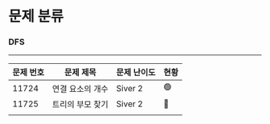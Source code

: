 # 문제 분류

### DFS

---

| 문제 번호 | 문제 제목 | 문제 난이도 | 현황 |
| --- | --- | --- | --- |
| 11724 | 연결 요소의 개수 | Siver 2 | 🟢 |
| 11725 | 트리의 부모 찾기 | Siver 2 | 🔴 |
|  |  |  |  |